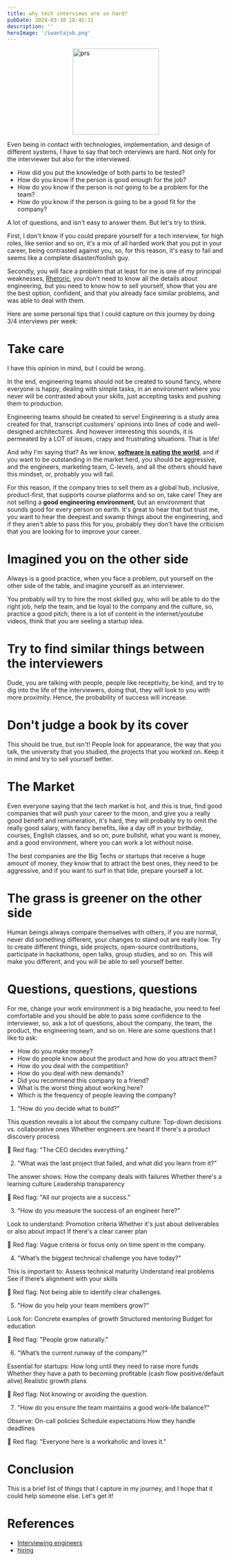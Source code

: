 ```yaml
---
title: why tech interviews are so hard?
pubDate: 2024-03-30 18:42:11
description: ''
heroImage: '/iwantajob.png'
---
```


<div style="display: flex; justify-content: center;">
<img src="/techinterviews.png" alt="prs" style="width:200px;"/>
</div>

Even being in contact with technologies, implementation, and design of different systems, I have to say that tech interviews are hard. Not only for the interviewer but also for the interviewed.

- How did you put the knowledge of both parts to be tested?
- How do you know if the person is good enough for the job?
- How do you know if the person is not going to be a problem for the team?
- How do you know if the person is going to be a good fit for the company?

A lot of questions, and isn't easy to answer them. But let's try to think.

First, I don't know if you could prepare yourself for a tech interview, for high roles, like senior and so on, it's a mix of all harded work that you put in your career, being contrasted against you, so, for this reason, it's easy to fail and seems like a complete disaster/foolish guy.

Secondly, you will face a problem that at least for me is one of my principal weaknesses, [Rhetoric](https://en.wikipedia.org/wiki/Rhetoric), you don't need to know all the details about engineering, but you need to know how to sell yourself, show that you are the best option, confident, and that you already face similar problems, and was able to deal with them.

Here are some personal tips that I could capture on this journey by doing 3/4 interviews per week:

# Take care

I have this opinion in mind, but I could be wrong.

In the end, engineering teams should not be created to sound fancy, where everyone is happy, dealing with simple tasks, in an environment where you never will be contrasted about your skills, just accepting tasks and pushing them to production.

Engineering teams should be created to serve! Engineering is a study area created for that, transcript customers' opinions into lines of code and well-designed architectures. And however interesting this sounds, it is permeated by a LOT of issues, crapy and frustrating situations. That is life!

And why I'm saying that? As we know, [**software is eating the world**](https://a16z.com/why-software-is-eating-the-world/), and if you want to be outstanding in the market herd, you should be aggressive, and the engineers, marketing team, C-levels, and all the others should have this mindset, or, probably you will fail.

For this reason, if the company tries to sell them as a global hub, inclusive, product-first, that supports course platforms and so on, take care! They are not selling a **good engineering environment**, but an environment that sounds good for every person on earth. It's great to hear that but trust me, you want to hear the deepest and swamp things about the engineering, and if they aren't able to pass this for you, probably they don't have the criticism that you are looking for to improve your career.

# Imagined you on the other side

Always is a good practice, when you face a problem, put yourself on the other side of the table, and imagine yourself as an interviewer.

You probably will try to hire the most skilled guy, who will be able to do the right job, help the team, and be loyal to the company and the culture, so, practice a good pitch, there is a lot of content in the internet/youtube videos, think that you are seeling a startup idea.

# Try to find similar things between the interviewers

Dude, you are talking with people, people like receptivity, be kind, and try to dig into the life of the interviewers, doing that, they will look to you with more proximity. Hence, the probability of success will increase.

# Don't judge a book by its cover

This should be true, but isn't! People look for appearance, the way that you talk, the university that you studied, the projects that you worked on. Keep it in mind and try to sell yourself better.

# The Market

Even everyone saying that the tech market is hot, and this is true, find good companies that will push your career to the moon, and give you a really good benefit and remuneration, it's hard, they will probably try to omit the really good salary, with fancy benefits, like a day off in your birthday, courses, English classes, and so on, pure bullshit, what you want is money, and a good environment, where you can work a lot without noise.

The best companies are the Big Techs or startups that receive a huge amount of money, they know that to attract the best ones, they need to be aggressive, and if you want to surf in that tide, prepare yourself a lot.

# The grass is greener on the other side

Human beings always compare themselves with others, if you are normal, never did something different, your changes to stand out are really low. Try to create different things, side projects, open-source contributions, participate in hackathons, open talks, group studies, and so on. This will make you different, and you will be able to sell yourself better.

# Questions, questions, questions

For me, change your work environment is a big headache, you need to feel comfortable and you should be able to pass some confidence to the interviewer, so, ask a lot of questions, about the company, the team, the product, the engineering team, and so on. Here are some questions that I like to ask:

- How do you make money?
- How do people know about the product and how do you attract them?
- How do you deal with the competition?
- How do you deal with new demands?
- Did you recommend this company to a friend?
- What is the worst thing about working here?
- Which is the frequency of people leaving the company?

1. "How do you decide what to build?"

This question reveals a lot about the company culture:
Top-down decisions vs. collaborative ones
Whether engineers are heard
If there's a product discovery process

🚩 Red flag: "The CEO decides everything."

2. "What was the last project that failed, and what did you learn from it?"

The answer shows:
How the company deals with failures
Whether there's a learning culture
Leadership transparency

🚩 Red flag: "All our projects are a success."

3. "How do you measure the success of an engineer here?"

Look to understand:
Promotion criteria
Whether it's just about deliverables or also about impact
If there's a clear career plan

🚩 Red flag: Vague criteria or focus only on time spent in the company.

4. "What’s the biggest technical challenge you have today?"

This is important to:
Assess technical maturity
Understand real problems
See if there’s alignment with your skills

🚩 Red flag: Not being able to identify clear challenges.

5. "How do you help your team members grow?"

Look for:
Concrete examples of growth
Structured mentoring
Budget for education

🚩 Red flag: "People grow naturally."

6. "What’s the current runway of the company?"

Essential for startups:
How long until they need to raise more funds
Whether they have a path to becoming profitable (cash flow positive/default alive)
Realistic growth plans

🚩 Red flag: Not knowing or avoiding the question.

7. "How do you ensure the team maintains a good work-life balance?"

Observe:
On-call policies
Schedule expectations
How they handle deadlines

🚩 Red flag: "Everyone here is a workaholic and loves it."

# Conclusion

This is a brief list of things that I capture in my journey, and I hope that it could help someone else. Let's get it!

# References

- [Interviewing engineers](https://xdg.me/interviewing-engineers/)
- [hiring](http://www.aaronsw.com/weblog/hiring.en)
